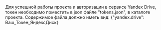 Для успешной работы проекта и авторизации в сервисе Yandex Drive, токен необходимо поместить в json файле "tokens.json", в каталоге проекта.
Содержимое файла должно иметь вид:
{"yandex.drive": Ваш_Токен_ЯндексДиск}
